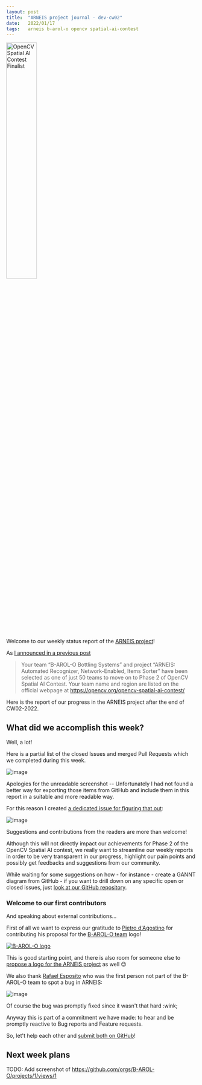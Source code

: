 ```yaml
---
layout: post
title:  "ARNEIS project journal - dev-cw02"
date:   2022/01/17
tags: 	arneis b-arol-o opencv spatial-ai-contest
---
```


<a href="https://opencv.org/opencv-spatial-ai-contest/#finalists"><img src="https://user-images.githubusercontent.com/75182/146637995-3266f15d-81a4-4470-a337-965404340121.jpg" alt="OpenCV Spatial AI Contest Finalist" width="40%"></a>

Welcome to our weekly status report of the [ARNEIS project](https://github.com/B-AROL-O/ARNEIS)!

As [I announced in a previous post](https://gmacario.github.io/posts/2021-12-18-arneis-spatial-ai-finalist)

> Your team “B-AROL-O Bottling Systems” and project “ARNEIS: Automated Recognizer, Network-Enabled, Items Sorter” have been selected as one of just 50 teams to move on to Phase 2 of OpenCV Spatial AI Contest.
> Your team name and region are listed on the official webpage at <https://opencv.org/opencv-spatial-ai-contest/​>

Here is the report of our progress in the ARNEIS project after the end of CW02-2022.

## What did we accomplish this week?

Well, a lot!

Here is a partial list of the closed Issues and merged Pull Requests which we completed during this week.

<!-- TODO: Add screenshot of <https://github.com/orgs/B-AROL-O/projects/1/views/5> -->

![image](https://user-images.githubusercontent.com/75182/149654151-9f5a62a4-45c5-44ac-89f8-759949a7a5f0.png)

Apologies for the unreadable screenshot -- Unfortunately I had not found a better way for exporting those items from GitHub and include them in this report in a suitable and more readable way.

For this reason I created [a dedicated issue for figuring that out](https://github.com/B-AROL-O/ARNEIS/issues/32):

![image](https://user-images.githubusercontent.com/75182/149654443-c649f209-da35-4318-84a9-3b8f8e48aff6.png)

Suggestions and contributions from the readers are more than welcome!

Although this will not directly impact our achievements for Phase 2 of the OpenCV Spatial AI contest, we really want to streamline our weekly reports in order to be very transparent in our progress, highlight our pain points and possibly get feedbacks and suggestions from our community.

While waiting for some suggestions on how - for instance - create a GANNT diagram from GitHub - if you want to drill down on any specific open or closed issues, just [look at our GitHub repository](https://github.com/B-AROL-O/ARNEIS).

### Welcome to our first contributors

And speaking about external contributions...

First of all we want to express our gratitude to [Pietro d'Agostino](https://github.com/pitdagosti) for contributing his proposal for the [B-AROL-O team](https://github.com/B-AROL-O) logo!

<a href="https://github.com/B-AROL-O">![B-AROL-O logo](https://avatars.githubusercontent.com/u/94399304?s=200&v=4)</a>

This is good starting point, and there is also room for someone else to [propose a logo for the ARNEIS project](https://github.com/B-AROL-O/ARNEIS/issues/35) as well :wink:

We also thank [Rafael Esposito]() who was the first person not part of the B-AROL-O team to spot a bug in ARNEIS:

![image](https://user-images.githubusercontent.com/75182/149654634-fa9aab4d-ef80-4528-a5d0-fadd364d800c.png)

Of course the bug was promptly fixed since it wasn't that hard :wink;

Anyway this is part of a commitment we have made: to hear and be promptly reactive to Bug reports and Feature requests.

So, let't help each other and [submit both on GitHub](https://github.com/B-AROL-O/ARNEIS/issues/new/choose)!

## Next week plans

TODO: Add screenshot of <https://github.com/orgs/B-AROL-O/projects/1/views/1>

<!-- EOF -->
